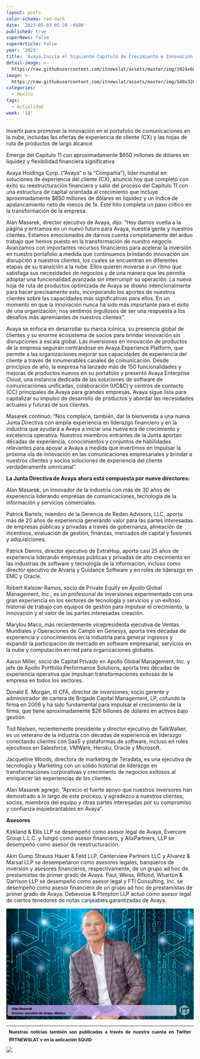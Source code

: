 ```yaml
---
layout: posts
color-schema: red-dark
date: '2023-05-03 05:28 -0500'
published: true
superNews: false
superArticle: false
year: '2023'
title: 'Avaya,Inicia el Siguiente Capítulo de Crecimiento e Innovación Acelerados'
detail-image: >-
  https://raw.githubusercontent.com/itnewslat/assets/master/img/1024x680/Alan-Masarek-g.jpg
image: >-
  https://raw.githubusercontent.com/itnewslat/assets/master/img/540x320/Alan-Masarek-p.jpg
categories:
  - Mexico
tags:
  - Actualidad
week: '18'
---
```

Invertir para promover la innovación en el portafolio de comunicaciones en la nube, incluidas las ofertas de experiencia de cliente (CX) y las hojas de ruta de productos de largo alcance

Emerge del Capítulo 11 con aproximadamente $650 millones de dólares en liquidez y flexibilidad financiera significativa

Avaya Holdings Corp. (“Avaya” o la “Compañía”), líder mundial en soluciones de experiencia del cliente (CX), anunció hoy que completó con éxito su reestructuración financiera y salió del proceso del Capítulo 11 con una estructura de capital orientada al crecimiento que incluye aproximadamente $650 millones de dólares en liquidez y un índice de apalancamiento neto de menos de 1x. Este hito completa un paso crítico en la transformación de la empresa.

Alan Masarek, director ejecutivo de Avaya, dijo: “Hoy damos vuelta a la página y entramos en un nuevo futuro para Avaya, nuestra gente y nuestros clientes. Estamos emocionados de darnos cuenta completamente del arduo trabajo que hemos puesto en la transformación de nuestro negocio. Avanzamos con importantes recursos financieros para acelerar la inversión en nuestro portafolio a medida que continuamos brindando innovación sin disrupción a nuestros clientes, los cuales se encuentran en diferentes etapas de su transición a la nube. Ellos quieren moverse a un ritmo que satisfaga sus necesidades de negocios y de una manera que les permita adoptar una funcionalidad avanzada sin interrumpir su operación. La nueva hoja de ruta de productos optimizada de Avaya se diseñó intencionalmente para hacer precisamente esto, incorporando los aportes de nuestros clientes sobre las capacidades más significativas para ellos. En un momento en que la innovación nunca ha sido más importante para el éxito de una organización; nos sentimos orgullosos de ser una respuesta a los desafíos más apremiantes de nuestros clientes”.

Avaya se enfoca en desarrollar su marca icónica, su presencia global de clientes y su enorme ecosistema de socios para brindar innovación sin disrupciones a escala global. Las inversiones en innovación de productos de la empresa seguirán centrándose en Avaya Experience Platform, que permite a las organizaciones mejorar sus capacidades de experiencia del cliente a través de innumerables canales de comunicación. Desde principios de año, la empresa ha lanzado más de 150 funcionalidades y mejoras de productos nuevos en su portafolio y presentó Avaya Enterprise Cloud, una instancia dedicada de las soluciones de software de comunicaciones unificadas, colaboración (UC&C) y centros de contacto (CC) principales de Avaya para grandes empresas. Avaya sigue lista para capitalizar su impulso de desarrollo de productos y abordar las necesidades actuales y futuras de sus clientes.

Masarek continuó: “Nos complace, también, dar la bienvenida a una nueva Junta Directiva con amplia experiencia en liderazgo financiero y en la industria que ayudará a Avaya a iniciar una nueva era de crecimiento y excelencia operativa. Nuestros miembros entrantes de la Junta aportan décadas de experiencia, conocimientos y conjuntos de habilidades relevantes para apoyar a Avaya a medida que invertimos en impulsar la próxima ola de innovación en las comunicaciones empresariales y brindar a nuestros clientes y socios soluciones de experiencia del cliente verdaderamente omnicanal”.

**La Junta Directiva de Avaya ahora está compuesta por nueve directores:**

Alan Masarek, un innovador de la industria con más de 30 años de experiencia liderando empresas de comunicaciones, tecnología de la información y servicios comerciales.

Patrick Bartels, miembro de la Gerencia de Redan Advisors, LLC, aporta más de 20 años de experiencia generando valor para las partes interesadas de empresas públicas y privadas a través de gobernanza, alineación de incentivos, evaluación de gestión, finanzas, mercados de capital y fusiones y adquisiciones.

Patrick Dennis, director ejecutivo de ExtraHop, aporta casi 25 años de experiencia liderando empresas públicas y privadas de alto crecimiento en las industrias de software y tecnología de la información, incluso como director ejecutivo de Alvaria y Guidance Software y en roles de liderazgo en EMC y Oracle.

Robert Kalsow-Ramos, socio de Private Equity en Apollo Global Management, Inc., es un profesional de inversiones experimentado con una gran experiencia en los sectores de tecnología y servicios y un exitoso historial de trabajo con equipos de gestión para impulsar el crecimiento, la innovación y el valor de las partes interesadas creación.

Marylou Maco, más recientemente vicepresidenta ejecutiva de Ventas Mundiales y Operaciones de Campo en Genesys, aporta tres décadas de experiencia y conocimientos en la industria para generar ingresos y expandir la participación de mercado en software empresarial, servicios en la nube y computación en red para organizaciones globales.

Aaron Miller, socio de Capital Privado en Apollo Global Management, Inc. y jefe de Apollo Portfolio Performance Solutions, aporta tres décadas de experiencia operativa que impulsan transformaciones exitosas de la empresa en todos los sectores.

Donald E. Morgan, III CFA, director de inversiones, socio gerente y administrador de cartera de Brigade Capital Management, LP, cofundó la firma en 2006 y ha sido fundamental para impulsar el crecimiento de la firma, que tiene aproximadamente $26 billones de dólares en activos bajo gestión.

Tod Nielsen, recientemente presidente y director ejecutivo de TalkWalker, es un veterano de la industria con décadas de experiencia en liderazgo conectando clientes con SaaS y plataformas de software, incluso en roles ejecutivos en Salesforce, VMWare, Heroku, Oracle y Microsoft.

Jacqueline Woods, directora de marketing de Teradata, es una ejecutiva de tecnología y Marketing con un sólido historial de liderazgo en transformaciones corporativas y crecimiento de negocios exitosos al enriquecer las experiencias de los clientes.

Alan Masarek agregó: “Aprecio el fuerte apoyo que nuestros inversores han demostrado a lo largo de este proceso, y agradezco a nuestros clientes, socios, miembros del equipo y otras partes interesadas por su compromiso y confianza inquebrantables en Avaya”.

**Asesores**

Kirkland & Ellis LLP se desempeñó como asesor legal de Avaya, Evercore Group L.L.C. y fungió como asesor financiero, y AlixPartners, LLP se desempeñó como asesor de reestructuración.

Akin Gump Strauss Hauer & Feld LLP, Centerview Partners LLC y Alvarez & Marsal LLP se desempeñaron como asesores legales, banqueros de inversión y asesores financieros, respectivamente, de un grupo ad hoc de prestamistas de primer grado de Avaya. Paul, Weiss, Rifkind, Wharton & Garrison LLP se desempeñó como asesor legal y FTI Consulting, Inc. se desempeñó como asesor financiero de un grupo ad hoc de prestamistas de primer grado de Avaya. Debevoise & Plimpton LLP actuó como asesor legal de ciertos tenedores de notas canjeables garantizadas de Avaya.

![](https://raw.githubusercontent.com/itnewslat/assets/master/img/540x320/Alan-Masarek-p.jpg)

<table style="height: 42px;" width="569">
<tbody>
<tr>
<td style="text-align: justify;"><sub><strong>Nuestras noticias también son publicadas a través de nuestra cuenta en Twitter <a href="https://twitter.com/itnewslat?lang=es">@ITNEWSLAT</a> y en la aplicación <a href="https://squidapp.co/en/">SQUID</a></strong></sub></td>
</tr>
</tbody>
</table>
<img src="https://tracker.metricool.com/c3po.jpg?hash=56f88a41e39ab42c063cc51676587a04"/>